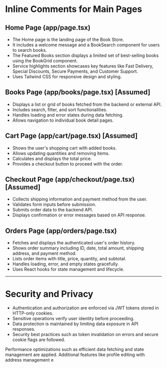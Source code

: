 # Inline Comments for Main Pages

## Home Page (app/page.tsx)

- The Home page is the landing page of the Book Store.
- It includes a welcome message and a BookSearch component for users to search books.
- The Featured Books section displays a limited set of best-selling books using the BookGrid component.
- Service highlights section showcases key features like Fast Delivery, Special Discounts, Secure Payments, and Customer Support.
- Uses Tailwind CSS for responsive design and styling.

## Books Page (app/books/page.tsx) [Assumed]

- Displays a list or grid of books fetched from the backend or external API.
- Includes search, filter, and sort functionalities.
- Handles loading and error states during data fetching.
- Allows navigation to individual book detail pages.

## Cart Page (app/cart/page.tsx) [Assumed]

- Shows the user's shopping cart with added books.
- Allows updating quantities and removing items.
- Calculates and displays the total price.
- Provides a checkout button to proceed with the order.

## Checkout Page (app/checkout/page.tsx) [Assumed]

- Collects shipping information and payment method from the user.
- Validates form inputs before submission.
- Submits order data to the backend API.
- Displays confirmation or error messages based on API response.

## Orders Page (app/orders/page.tsx)

- Fetches and displays the authenticated user's order history.
- Shows order summary including ID, date, total amount, shipping address, and payment method.
- Lists order items with title, price, quantity, and subtotal.
- Handles loading, error, and empty states gracefully.
- Uses React hooks for state management and lifecycle.

---

# Security and Privacy

- Authentication and authorization are enforced via JWT tokens stored in HTTP-only cookies.
- Sensitive operations verify user identity before proceeding.
- Data protection is maintained by limiting data exposure in API responses.
- Security best practices such as token invalidation on errors and secure cookie flags are followed.


Performance optimizations such as efficient data fetching and state management are applied.
Additional features like profile editing with address management e
